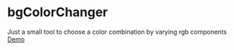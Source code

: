 # bgColorChanger
Just a small tool to choose a color combination by varying rgb components <br>
[Demo](https://utk0201.github.io/bgColorChanger/)
